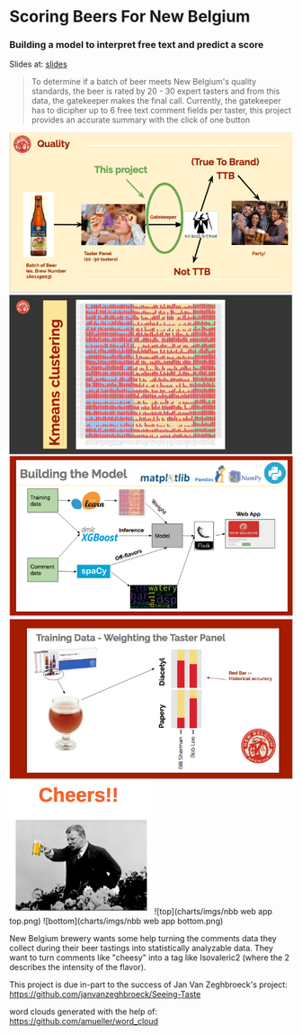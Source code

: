 # Scoring Beers For New Belgium
### Building a model to interpret free text and predict a score

Slides at:  [slides](https://docs.google.com/presentation/d/1J8WPJ5li_JKKvwMSkTPeRAsvcDAzBeEdkMxWl9er1vY/edit#slide=id.gcb9a0b074_1_0)

> To determine if a batch of beer meets New Belgium's quality standards, the beer is rated by 20 - 30 expert tasters and from this data, the gatekeeper makes the final call.  Currently, the gatekeeper has to dicipher up to 6 free text comment fields per taster, this project provides an accurate summary with the click of one button

![overview](charts/imgs/project_overview.png)
![cluster](charts/imgs/k_cluster.png)
![model](charts/imgs/model_overview.png)
![training](charts/imgs/training_data.png)
![cheers](charts/imgs/cheers.png)
![top](charts/imgs/nbb web app top.png)
![bottom](charts/imgs/nbb web app bottom.png)




New Belgium brewery wants some help turning the comments data they collect during their beer tastings into statistically analyzable data.  They want to turn comments like "cheesy" into a tag like Isovaleric2 (where the 2 describes the intensity of the flavor).



This project is due in-part to the success of Jan Van Zeghbroeck's project:
https://github.com/janvanzeghbroeck/Seeing-Taste

word clouds generated with the help of:
https://github.com/amueller/word_cloud
